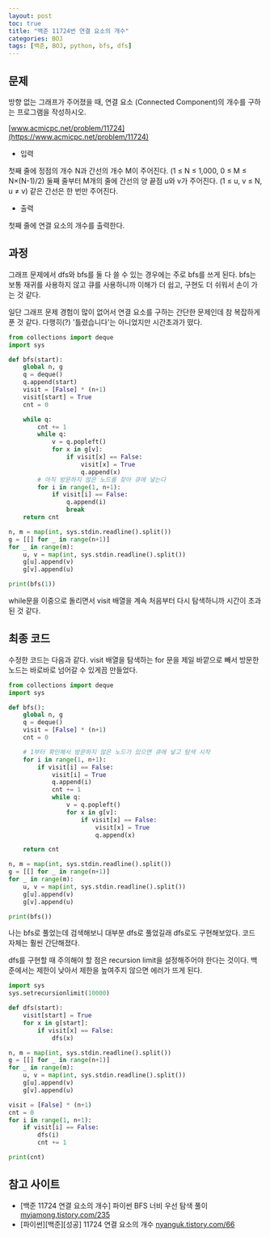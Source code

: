```yaml
---
layout: post
toc: true
title: "백준 11724번 연결 요소의 개수"
categories: BOJ
tags: [백준, BOJ, python, bfs, dfs]
---
```


## 문제
방향 없는 그래프가 주어졌을 때, 연결 요소 (Connected Component)의 개수를 구하는 프로그램을 작성하시오.

[www.acmicpc.net/problem/11724](https://www.acmicpc.net/problem/11724)

* 입력

첫째 줄에 정점의 개수 N과 간선의 개수 M이 주어진다. (1 ≤ N ≤ 1,000, 0 ≤ M ≤ N×(N-1)/2) 둘째 줄부터 M개의 줄에 간선의 양 끝점 u와 v가 주어진다. (1 ≤ u, v ≤ N, u ≠ v) 같은 간선은 한 번만 주어진다.

* 출력

첫째 줄에 연결 요소의 개수를 출력한다.


## 과정

그래프 문제에서 dfs와 bfs를 둘 다 쓸 수 있는 경우에는 주로 bfs를 쓰게 된다. bfs는 보통 재귀를 사용하지 않고 큐를 사용하니까 이해가 더 쉽고, 구현도 더 쉬워서 손이 가는 것 같다.

일단 그래프 문제 경험이 많이 없어서 연결 요소를 구하는 간단한 문제인데 참 복잡하게 푼 것 같다. 다행히(?) '틀렸습니다'는 아니었지만 시간초과가 떴다.

```python
from collections import deque
import sys

def bfs(start):
    global n, g
    q = deque()
    q.append(start)
    visit = [False] * (n+1)
    visit[start] = True
    cnt = 0

    while q:
        cnt += 1
        while q:
            v = q.popleft()
            for x in g[v]:
                if visit[x] == False:
                    visit[x] = True
                    q.append(x)
        # 아직 방문하지 않은 노드를 찾아 큐에 넣는다
        for i in range(1, n+1):
            if visit[i] == False:
                q.append(i)
                break
    return cnt

n, m = map(int, sys.stdin.readline().split())
g = [[] for _ in range(n+1)]
for _ in range(m):
    u, v = map(int, sys.stdin.readline().split())
    g[u].append(v)
    g[v].append(u)

print(bfs(1))
```

while문을 이중으로 돌리면서 visit 배열을 계속 처음부터 다시 탐색하니까 시간이 초과된 것 같다.


## 최종 코드

수정한 코드는 다음과 같다. visit 배열을 탐색하는 for 문을 제일 바깥으로 빼서 방문한 노드는 바로바로 넘어갈 수 있게끔 만들었다.

```python
from collections import deque
import sys

def bfs():
    global n, g
    q = deque()
    visit = [False] * (n+1)
    cnt = 0

    # 1부터 확인해서 방문하지 않은 노드가 있으면 큐에 넣고 탐색 시작
    for i in range(1, n+1):
        if visit[i] == False:
            visit[i] = True
            q.append(i)
            cnt += 1
            while q:
                v = q.popleft()
                for x in g[v]:
                    if visit[x] == False:
                        visit[x] = True
                        q.append(x)

    return cnt

n, m = map(int, sys.stdin.readline().split())
g = [[] for _ in range(n+1)]
for _ in range(m):
    u, v = map(int, sys.stdin.readline().split())
    g[u].append(v)
    g[v].append(u)

print(bfs())
```

나는 bfs로 풀었는데 검색해보니 대부분 dfs로 풀었길래 dfs로도 구현해보았다. 코드 자체는 훨씬 간단해졌다.

dfs를 구현할 때 주의해야 할 점은 recursion limit을 설정해주어야 한다는 것이다. 백준에서는 제한이 낮아서 제한을 높여주지 않으면 에러가 뜨게 된다.

```python
import sys
sys.setrecursionlimit(10000)

def dfs(start):
    visit[start] = True
    for x in g[start]:
        if visit[x] == False:
            dfs(x)

n, m = map(int, sys.stdin.readline().split())
g = [[] for _ in range(n+1)]
for _ in range(m):
    u, v = map(int, sys.stdin.readline().split())
    g[u].append(v)
    g[v].append(u)

visit = [False] * (n+1)
cnt = 0
for i in range(1, n+1):
    if visit[i] == False:
        dfs(i)
        cnt += 1

print(cnt)
```


## 참고 사이트

- [백준 11724 연결 요소의 개수] 파이썬 BFS 너비 우선 탐색 풀이 [myjamong.tistory.com/235](https://myjamong.tistory.com/235)
- [파이썬][백준][성공] 11724 연결 요소의 개수 [nyanguk.tistory.com/66](https://nyanguk.tistory.com/66)
